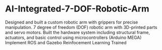 ﻿# AI-Integrated-7-DOF-Robotic-Arm
Designed and built a custom robotic arm with grippers for precise manipulation.
7 degree of freedom (DOF) robotic arm with 3D-printed parts and servo motors.
Built the hardware system including structural frame, actuators, and basic control using microcontrollers (Arduino MEGA)
Implement ROS and Gazebo
Reinfocement Learning Trained


